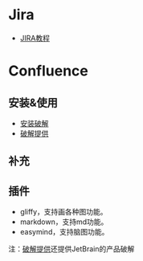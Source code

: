 # Jira
* [JIRA教程](https://www.yiibai.com/jira)
# Confluence
## 安装&使用
* [安装破解](https://www.qinjj.tech/2019/01/04/confluence%20install/)
* [破解提供](https://zhile.io/2018/12/20/atlassian-license-crack.html)
## 补充
## 插件
* gliffy，支持画各种图功能。
* markdown，支持md功能。
* easymind，支持脑图功能。

注：[破解提供](https://zhile.io/2018/12/20/atlassian-license-crack.html)还提供JetBrain的产品破解